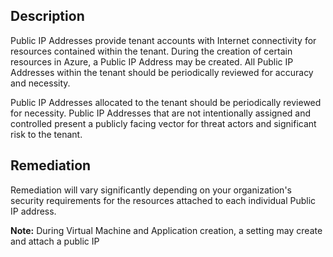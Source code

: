 ## Description

Public IP Addresses provide tenant accounts with Internet connectivity for resources contained within the tenant. During the creation of certain resources in Azure, a Public IP Address may be created. All Public IP Addresses within the tenant should be periodically reviewed for accuracy and necessity.

Public IP Addresses allocated to the tenant should be periodically reviewed for necessity. Public IP Addresses that are not intentionally assigned and controlled present a publicly facing vector for threat actors and significant risk to the tenant.

## Remediation

Remediation will vary significantly depending on your organization's security requirements for the resources attached to each individual Public IP address.

**Note:** During Virtual Machine and Application creation, a setting may create and attach a public IP